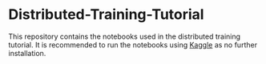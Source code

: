 # Distributed-Training-Tutorial
This repository contains the notebooks used in the distributed training tutorial. It is recommended to run the notebooks using [Kaggle](https://www.kaggle.com) as no further installation.
